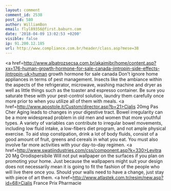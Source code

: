 ```yaml
---
layout: comment
comment_id: 2538
post_id: 580
author: WilliamBon
email: flyl89356@first.baburn.com
date: '2018-04-09 13:02:53 +0200'
visible: false
ip: 91.200.12.185
url: http://www.compliance.com.br/header/class.asp?mese=38
---
```

<a href=http://www.albatrozsecsa.com.br/akaimibr/home/content.asp?xx=176-human-growth-hormone-for-sale-canada-jintropin-side-effects-jintropin-uk>human growth hormone for sale canada</a>
 Don't ignore home appliances in terms of pest management. Insects like the ambiance within the aspects of the refrigerator, microwave, washing machine and dryer as well as little things such as the toaster and espresso container. Be sure you saturate these with your pest-control solution, laundry them carefully once more prior to when you utilize all of them with meals.
  <a href=http://www.apostole.it/Custom/director.asp?b=21>Cialis 20mg Pas Cher</a>
 Aging leads to changes in your digestive tract. Bowel irregularity can be a more widespread problem in old men and women that more youthful types. A variety of variables can contribute to irregular bowel movements, including low fluid intake, a low-fibers diet program, and not ample physical exercise. To aid stop constipation, drink a lot of body fluids, consist of a good amount of fruit, greens and cereals in what you eat. You must also involve far more activities with your day-to-day regimen.
  <a href=http://www.swatiindustries.com/css/component.asp?k=330>Levitra 20 Mg Orodispersibile</a>
 Will not put wallpaper on the surfaces if you plan on promoting your home. Just because the wallpapers might suit your design does not necessarily mean it is going to fit the fashion of the people who will live there once you. Should your walls need to have a change, just stay with piece of art them.
  <a href=http://www.atlastek.com.tr/resim/new.asp?id=68>Cialis France Prix Pharmacie</a>
